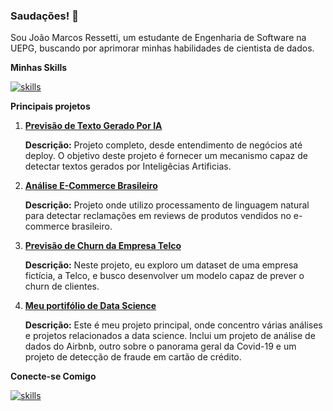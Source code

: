 ### Saudações! 👋

Sou João Marcos Ressetti, um estudante de Engenharia de Software na UEPG, buscando por aprimorar minhas habilidades de cientista de dados.

**Minhas Skills**

[![skills](https://skillicons.dev/icons?i=py,cpp&perline=2)](https://skillicons.dev)

**Principais projetos**

1. **[Previsão de Texto Gerado Por IA](https://github.com/joaomr7/ai_text_detector)**
   
    **Descrição:** Projeto completo, desde entendimento de negócios até deploy. O objetivo deste projeto é fornecer um mecanismo capaz de detectar textos gerados por Inteligêcias Artificias.

2. **[Análise E-Commerce Brasileiro](https://github.com/joaomr7/AnaliseComercioBR)**

   **Descrição:** Projeto onde utilizo processamento de linguagem natural para detectar reclamações em reviews de produtos vendidos no e-commerce brasileiro.

3. **[Previsão de Churn da Empresa Telco](https://github.com/joaomr7/previsao-de-churn-telco)**
  
    **Descrição:** Neste projeto, eu exploro um dataset de uma empresa fictícia, a Telco, e busco desenvolver um modelo capaz de prever o churn de clientes.

4. **[Meu portifólio de Data Science](https://github.com/joaomr7/portfolio-data-science)**
  
    **Descrição:** Este é meu projeto principal, onde concentro várias análises e projetos relacionados a data science. Inclui um projeto de análise de dados do Airbnb, outro sobre o panorama geral da Covid-19 e um projeto de detecção de fraude em cartão de crédito.

**Conecte-se Comigo**

[![skills](https://skillicons.dev/icons?i=linkedin)](https://www.linkedin.com/in/joao-marcos-ressetti)
